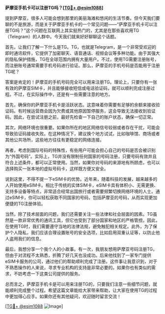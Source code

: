 **萨摩亚手机卡可以注册TG吗？[[TG💪+ @esim1088](https://t.me/s/esim1088)]**

提到萨摩亚，很多人可能会想到那里的美丽海滩和悠闲的生活节奏。但今天我们要聊的不是旅游，而是关于萨摩亚手机卡的一个常见问题——“萨摩亚手机卡可以注册TG吗？”这个问题在互联网上其实挺热门的，尤其是在那些喜欢用TG（Telegram）的人群中。今天我们就来好好聊聊这个话题。

首先，让我们了解一下什么是TG。TG，也就是Telegram，是一个非常受欢迎的即时通讯软件，它提供了加密聊天、语音通话、视频会议等多种功能。由于其强大的隐私保护措施，TG在全球范围内拥有大量用户。不过，使用TG需要注册账号，而注册账号通常需要手机号码进行验证。那么，萨摩亚的手机号码是否能用于注册TG呢？

答案是肯定的！萨摩亚的手机号码完全可以用来注册TG。理论上，只要你有一张有效的萨摩亚SIM卡，并且能够接收短信或电话验证码，就可以顺利完成注册过程。不过，在实际操作中，还是有一些需要注意的地方。

首先，确保你的萨摩亚手机卡是活跃状态。这意味着你需要有足够的余额来接收验证码。有时候运营商会因为欠费或其他原因暂停服务，这会导致无法接收到验证码。因此，在尝试注册之前，最好先检查一下自己的账户状态，确保一切正常。

其次，网络环境也很重要。如果你所在的地区网络信号较弱或者存在干扰，可能会导致验证码接收失败。在这种情况下，建议换个地方试试，比如咖啡馆、商场或者其他公共场所，这些地方往往有更稳定的网络连接。

再者，考虑到国际号码的特殊性，有些用户可能会担心自己的号码是否会被识别为“外国号码”。实际上，TG并没有限制任何国家的号码注册，只要号码有效并且符合上述条件，都可以正常使用。当然，如果你对号码的来源地有所顾虑，也可以选择购买一张本地的虚拟号码卡，这样既方便又安全。

说到这里，不得不提一下eSIM卡的优势。近年来，随着科技的发展，越来越多的人开始使用eSIM卡。相比于传统的实体SIM卡，eSIM卡具有体积小、无需更换、支持多设备等特点，非常适合经常出国旅行或者需要频繁切换网络环境的人士。通过eSIM卡，你可以轻松获取不同国家的号码，包括萨摩亚的号码，从而实现更加便捷的TG注册体验。

当然，除了技术层面的问题，我们还需要关注一些法律和社会层面的因素。TG虽然是一款非常优秀的通讯工具，但它也受到了部分国家和地区的严格管控。因此，在使用TG时，我们需要遵守当地的法律法规，避免触犯相关规定。此外，为了保护个人隐私，我们应该合理设置账号的安全选项，比如启用双重认证等，以防止他人盗用我们的信息。

最后，我想分享一个我个人的小故事。有一次，我朋友想用萨摩亚号码注册TG，但由于对流程不太熟悉，折腾了好几天也没成功。后来他找到了一家专门提供eSIM卡服务的公司，通过他们的帮助顺利完成了注册。这件事让我意识到，对于不熟悉操作的人来说，寻求专业机构的支持是非常必要的。如果你也有类似的需求，不妨考虑一下这类公司提供的服务。

总而言之，萨摩亚手机卡是可以用来注册TG的，只要我们注意一些细节问题，就能顺利完成整个过程。希望这篇文章能给大家带来帮助，让大家在使用TG的过程中更加得心应手。如果你还有其他疑问，欢迎随时留言交流！

[[TG💪+ @esim1088](https://t.me/s/esim1088) ![Image](https://i.postimg.cc/4NQfJmqS/Snipaste-2025-05-13-00-14-12.png)]